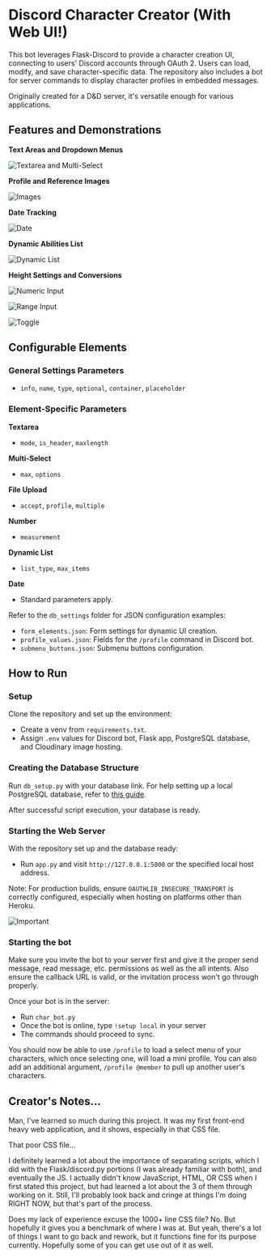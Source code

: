 # Discord Character Creator (With Web UI!)

This bot leverages Flask-Discord to provide a character creation UI, connecting to users' Discord accounts through OAuth 2. Users can load, modify, and save character-specific data. The repository also includes a bot for server commands to display character profiles in embedded messages.

Originally created for a D&D server, it's versatile enough for various applications.

## Features and Demonstrations

**Text Areas and Dropdown Menus**

![Textarea and Multi-Select](displays/textarea-multi.png)

**Profile and Reference Images**

![Images](displays/images.png)

**Date Tracking**

![Date](displays/date.png)

**Dynamic Abilities List**

![Dynamic List](displays/dynamic.png)

**Height Settings and Conversions**

![Numeric Input](displays/numeric.gif)

![Range Input](displays/range.gif)

![Toggle](displays/toggle.gif)

## Configurable Elements

### General Settings Parameters
- `info`, `name`, `type`, `optional`, `container`, `placeholder`

### Element-Specific Parameters

**Textarea**
- `mode`, `is_header`, `maxlength`

**Multi-Select**
- `max`, `options`

**File Upload**
- `accept`, `profile`, `multiple`

**Number**
- `measurement`

**Dynamic List**
- `list_type`, `max_items`

**Date**
- Standard parameters apply.

Refer to the `db_settings` folder for JSON configuration examples:
- `form_elements.json`: Form settings for dynamic UI creation.
- `profile_values.json`: Fields for the `/profile` command in Discord bot.
- `submenu_buttons.json`: Submenu buttons configuration.

## How to Run

### Setup
Clone the repository and set up the environment:
- Create a venv from `requirements.txt`.
- Assign `.env` values for Discord bot, Flask app, PostgreSQL database, and Cloudinary image hosting.

### Creating the Database Structure
Run `db_setup.py` with your database link. For help setting up a local PostgreSQL database, refer to [this guide](https://www.prisma.io/dataguide/postgresql/setting-up-a-local-postgresql-database).

After successful script execution, your database is ready.

### Starting the Web Server
With the repository set up and the database ready:
- Run `app.py` and visit `http://127.0.0.1:5000` or the specified local host address.

Note: For production builds, ensure `OAUTHLIB_INSECURE_TRANSPORT` is correctly configured, especially when hosting on platforms other than Heroku.

![Important](displays/important.png)

### Starting the bot
Make sure you invite the bot to your server first and give it the proper send message, read message, etc. permissions as well as the all intents. Also ensure the callback URL is valid, or the invitation process won't go through properly.

Once your bot is in the server:
- Run `char_bot.py`
- Once the bot is online, type `!setup local` in your server
- The commands should proceed to sync.

You should now be able to use `/profile` to load a select menu of your characters, which once selecting one, will load a mini profile. You can also add an additional argument, `/profile @member` to pull up another user's characters.

## Creator's Notes...
Man, I've learned so much during this project. It was my first front-end heavy web application, and it shows, especially in that CSS file.

That poor CSS file...

I definitely learned a lot about the importance of separating scripts, which I did with the Flask/discord.py portions (I was already familiar with both), and eventually the JS. I actually didn't know JavaScript, HTML, OR CSS when I first stated this project, but had learned a lot about the 3 of them through working on it. Still, I'll probably look back and cringe at things I'm doing RIGHT NOW, but that's part of the process.

Does my lack of experience excuse the 1000+ line CSS file? No. But hopefully it gives you a benchmark of where I was at. But yeah, there's a lot of things I want to go back and rework, but it functions fine for its purpose currently. Hopefully some of you can get use out of it as well.
